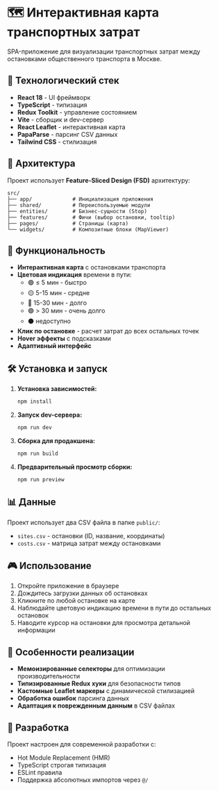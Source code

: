 # 🗺️ Интерактивная карта транспортных затрат

SPA-приложение для визуализации транспортных затрат между остановками общественного транспорта в Москве.

## 🚀 Технологический стек

- **React 18** - UI фреймворк
- **TypeScript** - типизация
- **Redux Toolkit** - управление состоянием
- **Vite** - сборщик и dev-сервер
- **React Leaflet** - интерактивная карта
- **PapaParse** - парсинг CSV данных
- **Tailwind CSS** - стилизация

## 📁 Архитектура

Проект использует **Feature-Sliced Design (FSD)** архитектуру:

```
src/
├── app/             # Инициализация приложения
├── shared/          # Переиспользуемые модули
├── entities/        # Бизнес-сущности (Stop)
├── features/        # Фичи (выбор остановки, tooltip)
├── pages/           # Страницы (карта)
└── widgets/         # Композитные блоки (MapViewer)
```

## 🎯 Функциональность

- **Интерактивная карта** с остановками транспорта
- **Цветовая индикация** времени в пути:
  - 🟢 ≤ 5 мин - быстро
  - 🟡 5-15 мин - средне  
  - 🔴 15-30 мин - долго
  - 🟣 > 30 мин - очень долго
  - ⚫ недоступно
- **Клик по остановке** - расчет затрат до всех остальных точек
- **Hover эффекты** с подсказками
- **Адаптивный интерфейс**

## 🛠️ Установка и запуск

1. **Установка зависимостей:**
   ```bash
   npm install
   ```

2. **Запуск dev-сервера:**
   ```bash
   npm run dev
   ```

3. **Сборка для продакшена:**
   ```bash
   npm run build
   ```

4. **Предварительный просмотр сборки:**
   ```bash
   npm run preview
   ```

## 📊 Данные

Проект использует два CSV файла в папке `public/`:

- `sites.csv` - остановки (ID, название, координаты)
- `costs.csv` - матрица затрат между остановками

## 🎮 Использование

1. Откройте приложение в браузере
2. Дождитесь загрузки данных об остановках
3. Кликните по любой остановке на карте
4. Наблюдайте цветовую индикацию времени в пути до остальных остановок
5. Наводите курсор на остановки для просмотра детальной информации

## 📝 Особенности реализации

- **Мемоизированные селекторы** для оптимизации производительности
- **Типизированные Redux хуки** для безопасности типов
- **Кастомные Leaflet маркеры** с динамической стилизацией
- **Обработка ошибок** парсинга данных
- **Адаптация к поврежденным данным** в CSV файлах

## 🔧 Разработка

Проект настроен для современной разработки с:
- Hot Module Replacement (HMR)
- TypeScript строгая типизация
- ESLint правила
- Поддержка абсолютных импортов через `@/`
